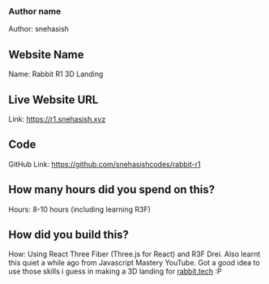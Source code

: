 ### Author name

Author: snehasish

<!-- A name or nickname that you want to appear as the author of the website -->

## Website Name

Name: Rabbit R1 3D Landing

## Live Website URL

Link: https://r1.snehasish.xyz

## Code

GitHub Link: https://github.com/snehasishcodes/rabbit-r1

## How many hours did you spend on this?

Hours: 8-10 hours (including learning R3F)

## How did you build this?

How: Using React Three Fiber (Three.js for React) and R3F Drei. Also learnt this quiet a while ago from Javascript Mastery YouTube. Got a good idea to use those skills i guess in making a 3D landing for [rabbit.tech](https://rabbit.tech) :P
